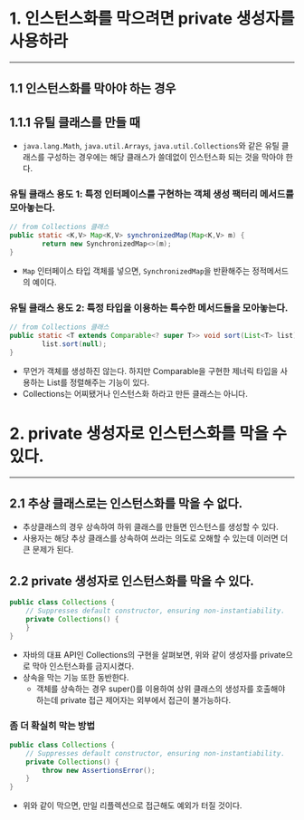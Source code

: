 # 1. 인스턴스화를 막으려면 private 생성자를 사용하라

---

## 1.1 인스턴스화를 막아야 하는 경우

## 1.1.1 유틸 클래스를 만들 때

- `java.lang.Math`, `java.util.Arrays`, `java.util.Collections`와 같은 유틸 클래스를 구성하는 경우에는 해당 클래스가 쓸데없이 인스턴스화 되는 것을 막아야 한다.

### 유틸 클래스 용도 1: 특정 인터페이스를 구현하는 객체 생성 팩터리 메서드를 모아놓는다.

```java
// from Collections 클래스
public static <K,V> Map<K,V> synchronizedMap(Map<K,V> m) {
        return new SynchronizedMap<>(m);
}
```

- `Map` 인터페이스 타입 객체를 넣으면, `SynchronizedMap`을 반환해주는 정적메서드의 예이다.

### 유틸 클래스 용도 2: 특정 타입을 이용하는 특수한 메서드들을 모아놓는다.

```java
// from Collections 클래스
public static <T extends Comparable<? super T>> void sort(List<T> list) {
        list.sort(null);
}
```

- 무언가 객체를 생성하진 않는다. 하지만 Comparable을 구현한 제너릭 타입을 사용하는 List를 정렬해주는 기능이 있다.
- Collections는 어찌됐거나 인스턴스화 하라고 만든 클래스는 아니다.

# 2. private 생성자로 인스턴스화를 막을 수 있다.

---

## 2.1 추상 클래스로는 인스턴스화를 막을 수 없다.

- 추상클래스의 경우 상속하여 하위 클래스를 만들면 인스턴스를 생성할 수 있다.
- 사용자는 해당 추상 클래스를 상속하여 쓰라는 의도로 오해할 수 있는데 이러면 더 큰 문제가 된다.

## 2.2 private 생성자로 인스턴스화를 막을 수 있다.

```java
public class Collections {
    // Suppresses default constructor, ensuring non-instantiability.
    private Collections() {
    }
}
```

- 자바의 대표 API인 Collections의 구현을 살펴보면, 위와 같이 생성자를 private으로 막아 인스턴스화를 금지시켰다.
- 상속을 막는 기능 또한 동반한다.
  - 객체를 상속하는 경우 super()를 이용하여 상위 클래스의 생성자를 호출해야 하는데 private 접근 제어자는 외부에서 접근이 불가능하다.


### 좀 더 확실히 막는 방법
```java
public class Collections {
    // Suppresses default constructor, ensuring non-instantiability.
    private Collections() {
        throw new AssertionsError();
    }
}
```
- 위와 같이 막으면, 만일 리플렉션으로 접근해도 예외가 터질 것이다.